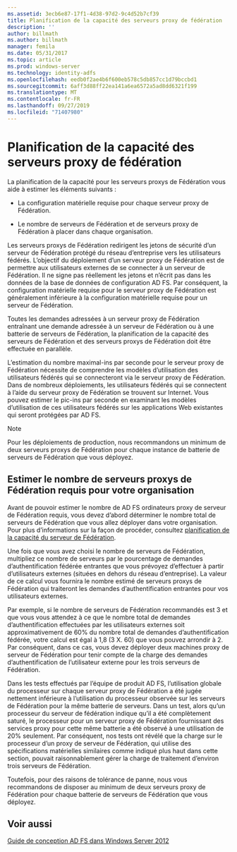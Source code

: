 ```yaml
---
ms.assetid: 3ecb6e87-17f1-4d38-97d2-9c4d52b7cf39
title: Planification de la capacité des serveurs proxy de fédération
description: ''
author: billmath
ms.author: billmath
manager: femila
ms.date: 05/31/2017
ms.topic: article
ms.prod: windows-server
ms.technology: identity-adfs
ms.openlocfilehash: eedb0f2ae4b6f600eb578c5db857cc1d79bccbd1
ms.sourcegitcommit: 6aff3d88ff22ea141a6ea6572a5ad8dd6321f199
ms.translationtype: MT
ms.contentlocale: fr-FR
ms.lasthandoff: 09/27/2019
ms.locfileid: "71407980"
---
```

# <a name="planning-for-federation-server-proxy-capacity"></a>Planification de la capacité des serveurs proxy de fédération

La planification de la capacité pour les serveurs proxys de Fédération vous aide à estimer les éléments suivants :  
  
-   La configuration matérielle requise pour chaque serveur proxy de Fédération.  
  
-   Le nombre de serveurs de Fédération et de serveurs proxy de Fédération à placer dans chaque organisation.  
  
Les serveurs proxys de Fédération redirigent les jetons de sécurité d’un serveur de Fédération protégé du réseau d’entreprise vers les utilisateurs fédérés. L’objectif du déploiement d’un serveur proxy de Fédération est de permettre aux utilisateurs externes de se connecter à un serveur de Fédération. Il ne signe pas réellement les jetons et n’écrit pas dans les données de la base de données de configuration AD FS. Par conséquent, la configuration matérielle requise pour le serveur proxy de Fédération est généralement inférieure à la configuration matérielle requise pour un serveur de Fédération.  
  
Toutes les demandes adressées à un serveur proxy de Fédération entraînant une demande adressée à un serveur de Fédération ou à une batterie de serveurs de Fédération, la planification de la capacité des serveurs de Fédération et des serveurs proxys de Fédération doit être effectuée en parallèle.  
  
L’estimation du nombre maximal\-ins par seconde pour le serveur proxy de Fédération nécessite de comprendre les modèles d’utilisation des utilisateurs fédérés qui se connecteront via le serveur proxy de Fédération. Dans de nombreux déploiements, les utilisateurs fédérés qui se connectent à l’aide du serveur proxy de Fédération se trouvent sur Internet. Vous pouvez estimer le pic\-ins par seconde en examinant les modèles d’utilisation de ces utilisateurs fédérés sur les applications Web existantes qui seront protégées par AD FS.  
  
> [!NOTE]  
> Pour les déploiements de production, nous recommandons un minimum de deux serveurs proxys de Fédération pour chaque instance de batterie de serveurs de Fédération que vous déployez.  
  
## <a name="estimate-the-number-of-federation-server-proxies-required-for-your-organization"></a>Estimer le nombre de serveurs proxys de Fédération requis pour votre organisation  
Avant de pouvoir estimer le nombre de AD FS ordinateurs proxy de serveur de Fédération requis, vous devez d’abord déterminer le nombre total de serveurs de Fédération que vous allez déployer dans votre organisation. Pour plus d’informations sur la façon de procéder, consultez [planification de la capacité du serveur de Fédération](Planning-for-Federation-Server-Capacity.md).  
  
Une fois que vous avez choisi le nombre de serveurs de Fédération, multipliez ce nombre de serveurs par le pourcentage de demandes d’authentification fédérée entrantes que vous prévoyez d’effectuer à partir d’utilisateurs externes \(situées en dehors du réseau d’entreprise\). La valeur de ce calcul vous fournira le nombre estimé de serveurs proxys de Fédération qui traiteront les demandes d’authentification entrantes pour vos utilisateurs externes.  
  
Par exemple, si le nombre de serveurs de Fédération recommandés est 3 et que vous vous attendez à ce que le nombre total de demandes d’authentification effectuées par les utilisateurs externes soit approximativement de 60% du nombre total de demandes d’authentification fédérée, votre calcul est égal à 1,8 \(3 X. 60\) que vous pouvez arrondir à 2.  Par conséquent, dans ce cas, vous devez déployer deux machines proxy de serveur de Fédération pour tenir compte de la charge des demandes d’authentification de l’utilisateur externe pour les trois serveurs de Fédération.  
  
Dans les tests effectués par l’équipe de produit AD FS, l’utilisation globale du processeur sur chaque serveur proxy de Fédération a été jugée nettement inférieure à l’utilisation du processeur observée sur les serveurs de Fédération pour la même batterie de serveurs.  Dans un test, alors qu’un processeur du serveur de fédération indique qu’il a été complètement saturé, le processeur pour un serveur proxy de Fédération fournissant des services proxy pour cette même batterie a été observé à une utilisation de 20% seulement. Par conséquent, nos tests ont révélé que la charge sur le processeur d’un proxy de serveur de Fédération, qui utilise des spécifications matérielles similaires comme indiqué plus haut dans cette section, pouvait raisonnablement gérer la charge de traitement d’environ trois serveurs de Fédération.  
  
Toutefois, pour des raisons de tolérance de panne, nous vous recommandons de disposer au minimum de deux serveurs proxy de Fédération pour chaque batterie de serveurs de Fédération que vous déployez.  
  
## <a name="see-also"></a>Voir aussi
[Guide de conception AD FS dans Windows Server 2012](AD-FS-Design-Guide-in-Windows-Server-2012.md)
